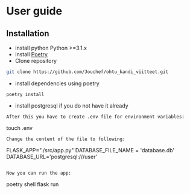 # User guide

## Installation

+ install python Python >=3.1.x
+ install [Poetry](https://python-poetry.org/docs/#installation)
+ Clone repository
``` bash
git clone https://github.com/Jouchef/ohtu_kandi_viitteet.git
```
+ install dependencies using poetry
```
poetry install
```
+ install postgresql if you do not have it already
``` 
After this you have to create .env file for environment variables:
```
touch .env
```
Change the content of the file to following:
```
FLASK_APP="./src/app.py"
DATABASE_FILE_NAME = 'database.db'
DATABASE_URL='postgresql:///user'
```

Now you can run the app: 
```
poetry shell
flask run
```
